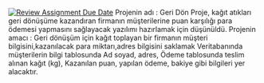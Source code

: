 [![Review Assignment Due Date](https://classroom.github.com/assets/deadline-readme-button-24ddc0f5d75046c5622901739e7c5dd533143b0c8e959d652212380cedb1ea36.svg)](https://classroom.github.com/a/uelKf0-p)
Projenin adı : Geri Dön
Proje, kağıt atıkları geri dönüşüme kazandıran firmanın müşterilerine puan karşılığı para ödemesi yapmasını sağlayacak yazılımı hazırlamak için düşünüldü.
Projenin amacı : Geri dönüşüm için kağıt toplayan bir firmanın müşteri bilgisini,kazanılacak para miktarı,adres bilgisini saklamak
Veritabanında müşterilerin bilgi tablosunda Ad soyad, adres, Ödeme tablosunda teslim alınan kağıt (kg), Kazanılan puan, yapılan ödeme, bakiye gibi bilgileri yer alacaktır.
